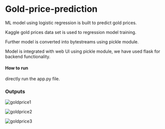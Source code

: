 # Gold-price-prediction

ML model using logistic regression is built to predict gold prices.

Kaggle gold prices data set is used to regression model training.

Further model is converted into bytestreams using pickle module.

Model is integrated with web UI using pickle module, we have used flask for backend functionality.



#### How to run
directly run the app.py file.


### Outputs


![goldprice1](https://user-images.githubusercontent.com/86515122/216048345-6e79cf1c-5561-4222-a51e-ba9cc97d0c55.png)

![goldprice2](https://user-images.githubusercontent.com/86515122/216048416-f8817adb-f168-4a02-9bc4-d9aab90a1fe2.png)

![goldprice3](https://user-images.githubusercontent.com/86515122/216048569-822865a3-deb1-4180-b7bf-0e0bbad6122c.png)



